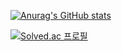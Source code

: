 [![Anurag's GitHub stats](https://github-readme-stats.vercel.app/api?username=Jinhyup-Mok)](https://github.com/anuraghazra/github-readme-stats)


[![Solved.ac
프로필](http://mazassumnida.wtf/api/v2/generate_badge?boj=mokjh1117)](https://solved.ac/{handle})
